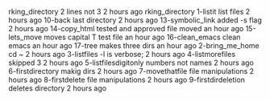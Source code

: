 rking_directory	2 lines not 3	2 hours ago
rking_directory
1-listit	list files	2 hours ago
10-back	last directory	2 hours ago
13-symbolic_link	added -s flag	2 hours ago
14-copy_html	tested and approved file moved	an hour ago
15-lets_move	moves capital T test file	an hour ago
16-clean_emacs	clean emacs	an hour ago
17-tree	makes three dirs	an hour ago
2-bring_me_home	cd ~	2 hours ago
3-listfiles	-l is verbose;	2 hours ago
4-listmorefiles	skipped 3	2 hours ago
5-listfilesdigitonly	numbers not names	2 hours ago
6-firstdirectory	makig dirs	2 hours ago
7-movethatfile	file manipulations	2 hours ago
8-firstdelete	file manipulations	2 hours ago
9-firstdirdeletion	deletes directory	2 hours ago
